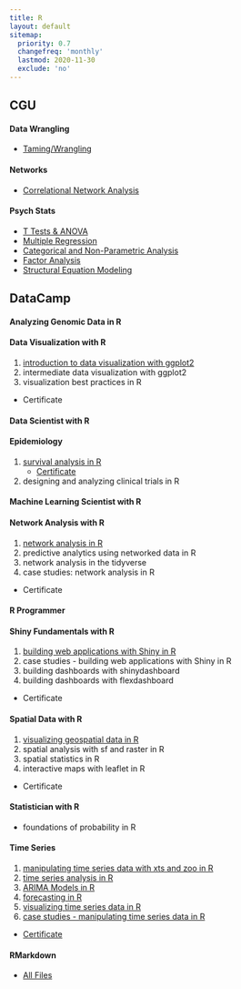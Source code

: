 ```yaml
---
title: R
layout: default
sitemap:
  priority: 0.7
  changefreq: 'monthly'
  lastmod: 2020-11-30
  exclude: 'no'
---
```


## CGU
      
#### Data Wrangling
- [Taming/Wrangling](https://github.com/dapinedo/R/tree/master/CGU/Taming)

#### Networks
- [Correlational Network Analysis](https://github.com/dapinedo/R/tree/master/CGU/Networks/Correlational)

#### Psych Stats
- [T Tests & ANOVA](https://github.com/dapinedo/R/tree/master/CGU/Statistics/ANOVA)
- [Multiple Regression](https://github.com/dapinedo/R/tree/master/CGU/Statistics/Regression)
- [Categorical and Non-Parametric Analysis](https://github.com/dapinedo/R/tree/master/CGU/Statistics/Categorical)
- [Factor Analysis](https://github.com/dapinedo/R/tree/master/CGU/Statistics/Factor)
- [Structural Equation Modeling](https://github.com/dapinedo/R/tree/master/CGU/Statistics/SEM)

## DataCamp

#### Analyzing Genomic Data in R

#### Data Visualization with R
1. <a href="https://rpubs.com/odenipinedo/introduction-to-data-visualization-with-ggplot2" target="_blank" rel="noopener noreferrer">introduction to data visualization with ggplot2</a>
2. intermediate data visualization with ggplot2
3. visualization best practices in R
- Certificate

#### Data Scientist with R

#### Epidemiology
1. <a href="https://rpubs.com/odenipinedo/survival-analysis-in-R" target="_blank" rel="noopener noreferrer">survival analysis in R</a>
     - <a href="https://github.com/odenipinedo/R/blob/master/DataCamp/_certificates/survival-analysis-in-R.pdf" target="_blank" rel="noopener noreferrer">Certificate</a>
2. designing and analyzing clinical trials in R

#### Machine Learning Scientist with R

#### Network Analysis with R
1. <a href="https://rpubs.com/odenipinedo/network-analysis-in-R" target="_blank" rel="noopener noreferrer">network analysis in R</a>
2. predictive analytics using networked data in R
3. network analysis in the tidyverse
4. case studies: network analysis in R
- Certificate

#### R Programmer

#### Shiny Fundamentals with R
1. <a href="https://rpubs.com/odenipinedo/building-web-applications-with-Shiny-in-R" target="_blank" rel="noopener noreferrer">building web applications with Shiny in R</a>
2. case studies - building web applications with Shiny in R
3. building dashboards with shinydashboard
4. building dashboards with flexdashboard
- Certificate

#### Spatial Data with R
1. <a href="https://pinedo.org/R/visualizing-geospatial-data-in-R.html" target="_blank" rel="noopener noreferrer">visualizing geospatial data in R</a>
2. spatial analysis with sf and raster in R
3. spatial statistics in R
4. interactive maps with leaflet in R
- Certificate

#### Statistician with R
- foundations of probability in R

#### Time Series
1. <a href="https://rpubs.com/odenipinedo/manipulating-time-series-data-with-xts-and-zoo-in-R" target="_blank" rel="noopener noreferrer"> manipulating time series data with xts and zoo in R</a>
2. <a href="https://rpubs.com/odenipinedo/time-series-analysis-in-R" target="_blank" rel="noopener noreferrer">time series analysis in R</a>
3. [ARIMA Models in R](https://rpubs.com/odenipinedo/ARIMA-Models-in-R)
4. [forecasting in R](https://rpubs.com/odenipinedo/forecasting-in-R)
5. [visualizing time series data in R](https://rpubs.com/odenipinedo/visualizing-time-series-data-in-R)
6. [case studies - manipulating time series data in R](https://rpubs.com/odenipinedo/case-studies-manipulating-time-series-data-in-R)
-  [Certificate](https://github.com/odenipinedo/R/blob/master/DataCamp/_certificates/time-series-with-R.pdf)

#### RMarkdown
- [All Files](https://github.com/dapinedo/R/tree/master/DataCamp)

<!-- <a href="" target="_blank" rel="noopener noreferrer"></a> -->
